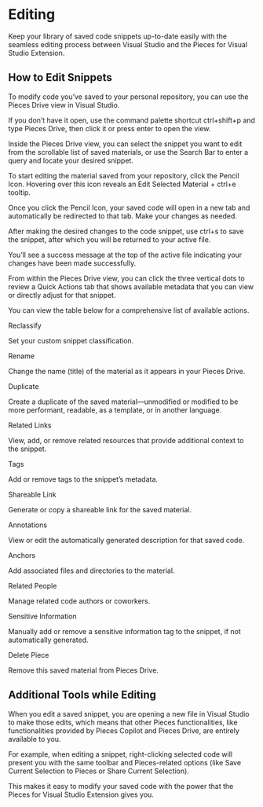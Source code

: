 # Editing

Keep your library of saved code snippets up-to-date easily with the seamless editing process between Visual Studio and the Pieces for Visual Studio Extension.

## How to Edit Snippets

To modify code you’ve saved to your personal repository, you can use the Pieces Drive view in Visual Studio.

If you don’t have it open, use the command palette shortcut ctrl+shift+p and type Pieces Drive, then click it or press enter to open the view.



Inside the Pieces Drive view, you can select the snippet you want to edit from the scrollable list of saved materials, or use the Search Bar to enter a query and locate your desired snippet.

To start editing the material saved from your repository, click the Pencil Icon. Hovering over this icon reveals an Edit Selected Material + ctrl+e tooltip.

Once you click the Pencil Icon, your saved code will open in a new tab and automatically be redirected to that tab. Make your changes as needed.



After making the desired changes to the code snippet, use ctrl+s to save the snippet, after which you will be returned to your active file.

You’ll see a success message at the top of the active file indicating your changes have been made successfully.

From within the Pieces Drive view, you can click the three vertical dots to review a Quick Actions tab that shows available metadata that you can view or directly adjust for that snippet.



You can view the table below for a comprehensive list of available actions.

Reclassify

Set your custom snippet classification.

Rename

Change the name (title) of the material as it appears in your Pieces Drive.

Duplicate

Create a duplicate of the saved material—unmodified or modified to be more performant, readable, as a template, or in another language.

Related Links

View, add, or remove related resources that provide additional context to the snippet.

Tags

Add or remove tags to the snippet’s metadata.

Shareable Link

Generate or copy a shareable link for the saved material.

Annotations

View or edit the automatically generated description for that saved code.

Anchors

Add associated files and directories to the material.

Related People

Manage related code authors or coworkers.

Sensitive Information

Manually add or remove a sensitive information tag to the snippet, if not automatically generated.

Delete Piece

Remove this saved material from Pieces Drive.

## Additional Tools while Editing

When you edit a saved snippet, you are opening a new file in Visual Studio to make those edits, which means that other Pieces functionalities, like functionalities provided by Pieces Copilot and Pieces Drive, are entirely available to you.

For example, when editing a snippet, right-clicking selected code will present you with the same toolbar and Pieces-related options (like Save Current Selection to Pieces or Share Current Selection).



This makes it easy to modify your saved code with the power that the Pieces for Visual Studio Extension gives you.